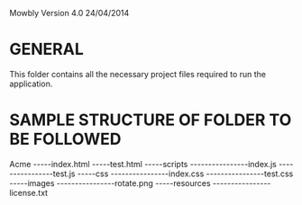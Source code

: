 Mowbly Version 4.0 24/04/2014

GENERAL
=======
This folder contains all the necessary project files required to run the application.

SAMPLE STRUCTURE OF FOLDER TO BE FOLLOWED
=========================================

Acme
-----index.html
-----test.html
-----scripts
----------------index.js
----------------test.js
-----css
----------------index.css
----------------test.css
-----images
----------------rotate.png
-----resources
----------------license.txt
